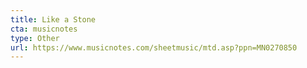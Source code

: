 ```yaml
---
title: Like a Stone
cta: musicnotes
type: Other
url: https://www.musicnotes.com/sheetmusic/mtd.asp?ppn=MN0270850
---
```

